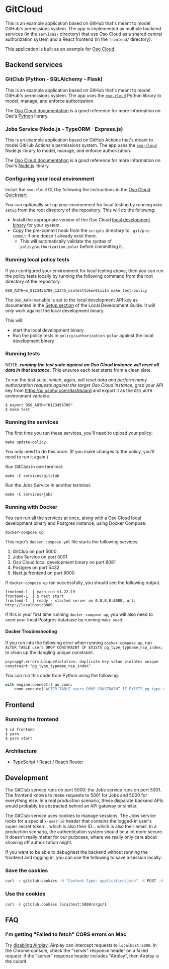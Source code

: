 # GitCloud

This is an example application based on GitHub that's meant to model GitHub's
permissions system. The app is implemented as multiple backend services (in the
`services/` directory) that use Oso Cloud as a shared central authorization
system and a React frontend (in the `frontend/` directory).

This application is built as an example for [Oso Cloud](https://osohq.com/docs/).

## Backend services

### GitClub (Python - SQLAlchemy - Flask)

This is an example application based on GitHub that's meant to model GitHub's
permissions system. The app uses the [`oso-cloud`][pypi-oso-cloud] Python
library to model, manage, and enforce authorization.

[pypi-oso-cloud]: https://pypi.org/project/oso-cloud/

The [Oso Cloud documentation][docs] is a good reference for more information on
Oso's [Python][docs-python] library.

[docs]: https://osohq.com/docs/
[docs-python]: https://osohq.com/docs/reference/client-apis/python

### Jobs Service (Node.js - TypeORM - Express.js)

This is an example application based on GitHub Actions that's meant to model
GitHub Actions's permissions system. The app uses the
[`oso-cloud`][npm-oso-cloud] Node.js library to model, manage, and enforce
authorization.

[npm-oso-cloud]: https://www.npmjs.com/package/oso-cloud

The [Oso Cloud documentation][docs] is a good reference for more information on
Oso's [Node.js][docs-node] library.

[docs-node]: https://osohq.com/docs/reference/client-apis/node

### Configuring your local environment

Install the `oso-cloud` CLI by following the instructions in the 
[Oso Cloud Quickstart](https://www.osohq.com/docs/tutorials/quickstart#adding-oso-cloud-to-your-application)

You can optionally set up your environment for local testing by running `make setup`
from the root directory of the repository. This will do the following:

* Install the appropriate version of the Oso Cloud [local development binary](https://www.osohq.com/docs/guides/develop/local-development) for your system.
* Copy the pre-commit hook from the `scripts` directory to `.git/pre-commit` if one doesn't already exist there.
    * This will automatically validate the syntax of `policy/authorization.polar` before committing it.

### Running local policy tests

If you configured your environment for local testing above,
then you can run the policy tests locally by running the following command
from the root directory of the repository:

```
OSO_AUTH=e_0123456789_12345_osotesttoken01xiIn make test-policy
```

The `OSO_AUTH` variable is set to the local development API key as documented in the 
[Setup section](https://www.osohq.com/docs/guides/develop/local-development#setup) of the Local Development Guide.
It will only work against the local development binary.

This will:
* start the local development binary
* Run the policy tests in `policy/authorization.polar` against the local development binary
### Running tests

NOTE: ***running the test suite against an Oso Cloud instance will reset all
data in that instance.*** This ensures each test starts from a clean slate.

To run the test suite, which, again, *will reset data and perform many
authorization requests against the target Oso Cloud instance*, grab your API
key from https://ui.osohq.com/dashboard and export it as the `OSO_AUTH`
environment variable.

```console
$ export OSO_AUTH="0123456789"
$ make test
```

### Running the services

The first time you run these services, you'll need to upload your policy:
```console
make update-policy
```
You only need to do this once. (If you make changes to the policy, you'll need to run it again.)

Run GitClub in one terminal:

```console
make -C services/gitclub
```

Run the Jobs Service in another terminal:

```console
make -C services/jobs
```

### Running with Docker

You can run all the services at once, along with a Oso Cloud local development binary and Postgres instance, using Docker Compose:

```
docker-compose up
```

This repo's `docker-compose.yml` file starts the following services:

1. GitClub on port 5000
2. Jobs Service on port 5001
3. Oso Cloud local development binary on port 8081
4. Postgres on port 5432
5. Next.js frontend on port 8000

If `docker-compose up` ran successfully, you should see the following output.

```
frontend-1  | yarn run v1.22.19
frontend-1  | $ next start
frontend-1  | ready - started server on 0.0.0.0:8000, url: http://localhost:8000
```

If this is your first time running `docker-compose up`, you will also need to seed your local Postgres database by running `make seed`.

#### Docker Troubleshooting

If you run into the following error when running `docker-compose up`, run `ALTER TABLE users DROP CONSTRAINT IF EXISTS pg_type_typname_nsp_index;` to clean up the dangling unique constraint.

```
psycopg2.errors.UniqueViolation: duplicate key value violates unique constraint "pg_type_typname_nsp_index"
```

You can run this code from Python using the following:

```python
with engine.connect() as conn:
    conn.execute('ALTER TABLE users DROP CONSTRAINT IF EXISTS pg_type_typname_nsp_index')
```

## Frontend

### Running the frontend

```console
$ cd frontend
$ yarn
$ yarn start
```

### Architecture

- TypeScript / React / Reach Router

## Development

The GitClub service runs on port 5000; the Jobs service runs on port 5001.
The frontend knows to make requests to 5001 for Jobs and 5000 for everything
else. In a real production scenario, these disparate backend APIs would
probably be abstracted behind an API gateway or similar.

The GitClub service uses cookies to manage sessions. The Jobs service looks
for a special `x-user-id` header that contains the logged-in user's super secret
token... which is also their ID... which is also their email. In a production
scenario, the authentication system should be a lot more secure. It doesn't
really matter for our purposes, where we really only care about showing off
authorization might.

If you want to be able to debug/test the backend without running the frontend
and logging in, you can use the following to save a session locally:

### Save the cookies

```bash
curl -c gitclub.cookies -H "Content-Type: application/json" -X POST -d '{"username": "john@beatles.com"}' localhost:5000/session
```

### Use the cookies

```bash
curl -b gitclub.cookies localhost:5000/orgs/1
```

## FAQ

### I'm getting "Failed to fetch" CORS errors on Mac

Try [disabling Airplay](https://developer.apple.com/forums/thread/693768), Airplay can intercept requests to `localhost:5000`.
In the Chrome console, check the "server" response header on a failed request: if the "server" response header includes "Airplay", then Airplay is the culprit.
